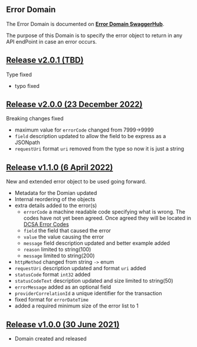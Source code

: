 ## Error Domain

The Error Domain is documented on [**Error Domain SwaggerHub**](https://app.swaggerhub.com/domains-docs/dcsaorg/ERROR_DOMAIN).

The purpose of this Domain is to specify the error object to return in any API endPoint in case an error occurs.

<a name="v201"></a>[Release v2.0.1 (TBD)](https://app.swaggerhub.com/domains-docs/dcsaorg/ERROR_DOMAIN/2.0.1)
---
Type fixed

- typo fixed

<a name="v200"></a>[Release v2.0.0 (23 December 2022)](https://app.swaggerhub.com/domains-docs/dcsaorg/ERROR_DOMAIN/2.0.0)
---
Breaking changes fixed

- maximum value for `errorCode` changed from 7999->9999
- `field` description updated to allow the field to be express as a JSONpath
- `requestUri` format `uri` removed from the type so now it is just a string

<a name="v110"></a>[Release v1.1.0 (6 April 2022)](https://app.swaggerhub.com/domains-docs/dcsaorg/ERROR_DOMAIN/1.1.0)
---
New and extended error object to be used going forward.

- Metadata for the Domian updated
- Internal reordering of the objects
- extra details added to the error(s)
  - `errorCode` a machine readable code specifying what is wrong. The codes have not yet been agreed. Once agreed they will be located in [DCSA Error Codes](https://github.com/dcsaorg/DCSA-Information-Model/blob/master/datamodel/referencedata.d/errorcodes.csv)
  - `field` the field that caused the error
  - `value` the value causing the error
  - `message` field description updated and better example added
  - `reason` limited to string(100)
  - `message` limited to string(200)
- `httpMethod` changed from string `->` enum
- `requestUri` description updated and format `uri` added
- `statusCode` format `int32` added
- `statusCodeText` description updated and size limited to string(50)
- `errorMessage` added as an optional field
- `providerCorrelationId` a unique identifier for the transaction
- fixed format for `errorDateTime`
- added a required minimum size of the error list to 1

<a name="v100"></a>[Release v1.0.0 (30 June 2021)](https://app.swaggerhub.com/domains-docs/dcsaorg/ERROR_DOMAIN/1.0.0)
---
- Domain created and released
